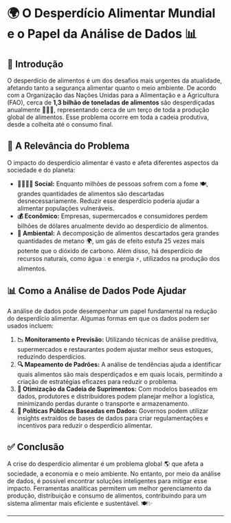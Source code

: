 # 🌍 O Desperdício Alimentar Mundial e o Papel da Análise de Dados 📊

## 📝 Introdução

O desperdício de alimentos é um dos desafios mais urgentes da atualidade, afetando tanto a segurança alimentar quanto o meio ambiente. De acordo com a Organização das Nações Unidas para a Alimentação e a Agricultura (FAO), cerca de **1,3 bilhão de toneladas de alimentos** são desperdiçadas anualmente 🍞🍎🥦, representando cerca de um terço de toda a produção global de alimentos. Esse problema ocorre em toda a cadeia produtiva, desde a colheita até o consumo final.

## 🌟 A Relevância do Problema

O impacto do desperdício alimentar é vasto e afeta diferentes aspectos da sociedade e do planeta:

- **👨‍👩‍👧‍👦 Social:** Enquanto milhões de pessoas sofrem com a fome 🍽️, grandes quantidades de alimentos são descartadas desnecessariamente. Reduzir esse desperdício poderia ajudar a alimentar populações vulneráveis.
- **💰 Econômico:** Empresas, supermercados e consumidores perdem bilhões de dólares anualmente devido ao desperdício de alimentos.
- **🌱 Ambiental:** A decomposição de alimentos descartados gera grandes quantidades de metano 🌍, um gás de efeito estufa 25 vezes mais potente que o dióxido de carbono. Além disso, há desperdício de recursos naturais, como água 💧 e energia ⚡, utilizados na produção dos alimentos.

## 📊 Como a Análise de Dados Pode Ajudar

A análise de dados pode desempenhar um papel fundamental na redução do desperdício alimentar. Algumas formas em que os dados podem ser usados incluem:

1. **📉 Monitoramento e Previsão:** Utilizando técnicas de análise preditiva, supermercados e restaurantes podem ajustar melhor seus estoques, reduzindo desperdícios.
2. **🔍 Mapeamento de Padrões:** A análise de tendências ajuda a identificar quais alimentos são mais desperdiçados e em quais locais, permitindo a criação de estratégias eficazes para reduzir o problema.
3. **🚚 Otimização da Cadeia de Suprimentos:** Com modelos baseados em dados, produtores e distribuidores podem planejar melhor a logística, minimizando perdas durante o transporte e armazenamento.
4. **📜 Políticas Públicas Baseadas em Dados:** Governos podem utilizar insights extraídos de bases de dados para criar regulamentações e incentivos para reduzir o desperdício alimentar.

## ✅ Conclusão

A crise do desperdício alimentar é um problema global 🌎 que afeta a sociedade, a economia e o meio ambiente. No entanto, por meio da análise de dados, é possível encontrar soluções inteligentes para mitigar esse impacto. Ferramentas analíticas permitem um melhor gerenciamento da produção, distribuição e consumo de alimentos, contribuindo para um sistema alimentar mais eficiente e sustentável. 🍽️✨  

---
